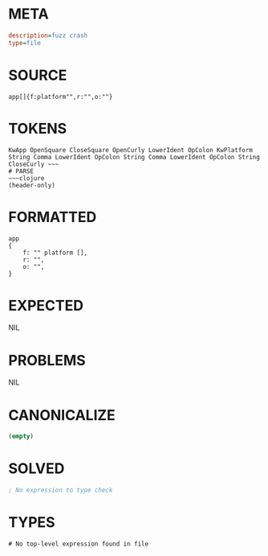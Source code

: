 # META
~~~ini
description=fuzz crash
type=file
~~~
# SOURCE
~~~roc
app[]{f:platform"",r:"",o:""}
~~~
# TOKENS
~~~text
KwApp OpenSquare CloseSquare OpenCurly LowerIdent OpColon KwPlatform String Comma LowerIdent OpColon String Comma LowerIdent OpColon String CloseCurly ~~~
# PARSE
~~~clojure
(header-only)
~~~
# FORMATTED
~~~roc
app
{
	f: "" platform [],
	r: "",
	o: "",
}

~~~
# EXPECTED
NIL
# PROBLEMS
NIL
# CANONICALIZE
~~~clojure
(empty)
~~~
# SOLVED
~~~clojure
; No expression to type check
~~~
# TYPES
~~~roc
# No top-level expression found in file
~~~
